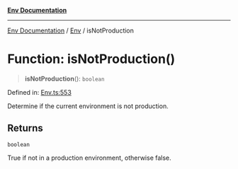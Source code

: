 [**Env Documentation**](../../README.md)

***

[Env Documentation](../../README.md) / [Env](../README.md) / isNotProduction

# Function: isNotProduction()

> **isNotProduction**(): `boolean`

Defined in: [Env.ts:553](https://github.com/stonemjs/env/blob/0f18502ac1c79248db96a2e62a62648f583cf9e8/src/Env.ts#L553)

Determine if the current environment is not production.

## Returns

`boolean`

True if not in a production environment, otherwise false.
